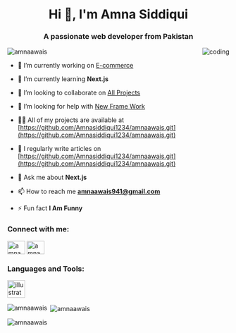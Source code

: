 <h1 align="center">Hi 👋, I'm Amna Siddiqui</h1>
<h3 align="center">A passionate web developer from Pakistan</h3>

<img align="right" alt="coding" witdh="400" src="https://watermark.lovepik.com/photo/50045/2700.jpg_wh1200.jpg">



<p align="left"> <img src="https://komarev.com/ghpvc/?username=amnaawais&label=Profile%20views&color=0e75b6&style=flat" alt="amnaawais" /> </p>

- 🔭 I’m currently working on [E-commerce](https://github.com/Amnasiddiqui1234/amnaawais.git)

- 🌱 I’m currently learning **Next.js**

- 👯 I’m looking to collaborate on [All Projects](https://github.com/Amnasiddiqui1234/amnaawais.git)

- 🤝 I’m looking for help with [New Frame Work](https://github.com/Amnasiddiqui1234/amnaawais.git)

- 👨‍💻 All of my projects are available at [https://github.com/Amnasiddiqui1234/amnaawais.git](https://github.com/Amnasiddiqui1234/amnaawais.git)

- 📝 I regularly write articles on [https://github.com/Amnasiddiqui1234/amnaawais.git](https://github.com/Amnasiddiqui1234/amnaawais.git)

- 💬 Ask me about **Next.js**

- 📫 How to reach me **amnaawais941@gmail.com**

- ⚡ Fun fact **I Am Funny**

<h3 align="left">Connect with me:</h3>
<p align="left">
<a href="https://fb.com/amna siddiqui" target="blank"><img align="center" src="https://raw.githubusercontent.com/rahuldkjain/github-profile-readme-generator/master/src/images/icons/Social/facebook.svg" alt="amna siddiqui" height="30" width="40" /></a>
<a href="https://instagram.com/amna siddiqui" target="blank"><img align="center" src="https://raw.githubusercontent.com/rahuldkjain/github-profile-readme-generator/master/src/images/icons/Social/instagram.svg" alt="amna siddiqui" height="30" width="40" /></a>
</p>

<h3 align="left">Languages and Tools:</h3>
<p align="left"> <a href="https://www.adobe.com/in/products/illustrator.html" target="_blank" rel="noreferrer"> <img src="https://www.vectorlogo.zone/logos/adobe_illustrator/adobe_illustrator-icon.svg" alt="illustrator" width="40" height="40"/> </a> </p>

<p><img align="left" src="https://github-readme-stats.vercel.app/api/top-langs?username=amnaawais&show_icons=true&locale=en&layout=compact" alt="amnaawais" /></p>

<p>&nbsp;<img align="center" src="https://github-readme-stats.vercel.app/api?username=amnaawais&show_icons=true&locale=en" alt="amnaawais" /></p>

<p><img align="center" src="https://github-readme-streak-stats.herokuapp.com/?user=amnaawais&" alt="amnaawais" /></p>
